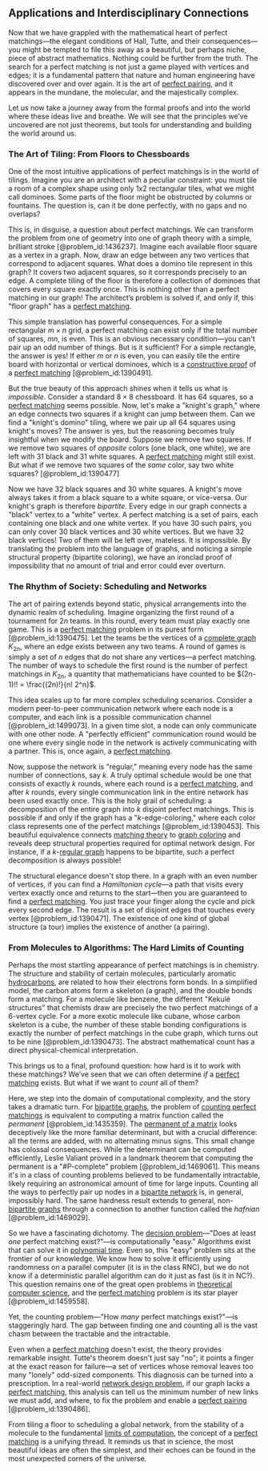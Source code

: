 ## Applications and Interdisciplinary Connections

Now that we have grappled with the mathematical heart of perfect matchings—the elegant conditions of Hall, Tutte, and their consequences—you might be tempted to file this away as a beautiful, but perhaps niche, piece of abstract mathematics. Nothing could be further from the truth. The search for a perfect matching is not just a game played with vertices and edges; it is a fundamental pattern that nature and human engineering have discovered over and over again. It is the art of [perfect pairing](@article_id:187262), and it appears in the mundane, the molecular, and the majestically complex.

Let us now take a journey away from the formal proofs and into the world where these ideas live and breathe. We will see that the principles we’ve uncovered are not just theorems, but tools for understanding and building the world around us.

### The Art of Tiling: From Floors to Chessboards

One of the most intuitive applications of perfect matchings is in the world of tilings. Imagine you are an architect with a peculiar constraint: you must tile a room of a complex shape using only 1x2 rectangular tiles, what we might call dominoes. Some parts of the floor might be obstructed by columns or fountains. The question is, can it be done perfectly, with no gaps and no overlaps?

This is, in disguise, a question about perfect matchings. We can transform the problem from one of geometry into one of graph theory with a simple, brilliant stroke [@problem_id:1436237]. Imagine each available floor square as a vertex in a graph. Now, draw an edge between any two vertices that correspond to adjacent squares. What does a domino tile represent in this graph? It covers two adjacent squares, so it corresponds precisely to an edge. A complete tiling of the floor is therefore a collection of dominoes that covers every square exactly once. This is nothing other than a perfect matching in our graph! The architect’s problem is solved if, and only if, this "floor graph" has a [perfect matching](@article_id:273422).

This simple translation has powerful consequences. For a simple rectangular $m \times n$ grid, a perfect matching can exist only if the total number of squares, $mn$, is even. This is an obvious necessary condition—you can't pair up an odd number of things. But is it sufficient? For a simple rectangle, the answer is yes! If either $m$ or $n$ is even, you can easily tile the entire board with horizontal or vertical dominoes, which is a [constructive proof](@article_id:157093) of a [perfect matching](@article_id:273422) [@problem_id:1390491].

But the true beauty of this approach shines when it tells us what is *impossible*. Consider a standard $8 \times 8$ chessboard. It has 64 squares, so a [perfect matching](@article_id:273422) seems possible. Now, let's make a "knight's graph," where an edge connects two squares if a knight can jump between them. Can we find a "knight's domino" tiling, where we pair up all 64 squares using knight's moves? The answer is yes, but the reasoning becomes truly insightful when we modify the board. Suppose we remove two squares. If we remove two squares of *opposite* colors (one black, one white), we are left with 31 black and 31 white squares. A [perfect matching](@article_id:273422) might still exist. But what if we remove two squares of the *same* color, say two white squares? [@problem_id:1390477]

Now we have 32 black squares and 30 white squares. A knight's move always takes it from a black square to a white square, or vice-versa. Our knight's graph is therefore *bipartite*. Every edge in our graph connects a "black" vertex to a "white" vertex. A perfect matching is a set of pairs, each containing one black and one white vertex. If you have 30 such pairs, you can only cover 30 black vertices and 30 white vertices. But we have 32 black vertices! Two of them will be left over, mateless. It is impossible. By translating the problem into the language of graphs, and noticing a simple structural property (bipartite coloring), we have an ironclad proof of impossibility that no amount of trial and error could ever overturn.

### The Rhythm of Society: Scheduling and Networks

The art of pairing extends beyond static, physical arrangements into the dynamic realm of scheduling. Imagine organizing the first round of a tournament for $2n$ teams. In this round, every team must play exactly one game. This is a [perfect matching](@article_id:273422) problem in its purest form [@problem_id:1390475]. Let the teams be the vertices of a [complete graph](@article_id:260482) $K_{2n}$, where an edge exists between any two teams. A round of games is simply a set of $n$ edges that do not share any vertices—a perfect matching. The number of ways to schedule the first round is the number of perfect matchings in $K_{2n}$, a quantity that mathematicians have counted to be $(2n-1)!! = \frac{(2n)!}{n! 2^n}$.

This idea scales up to far more complex scheduling scenarios. Consider a modern peer-to-peer communication network where each node is a computer, and each link is a possible communication channel [@problem_id:1499073]. In a given time slot, a node can only communicate with one other node. A "perfectly efficient" communication round would be one where every single node in the network is actively communicating with a partner. This is, once again, a [perfect matching](@article_id:273422).

Now, suppose the network is "regular," meaning every node has the same number of connections, say $k$. A truly optimal schedule would be one that consists of exactly $k$ rounds, where each round is a [perfect matching](@article_id:273422), and after $k$ rounds, every single communication link in the entire network has been used exactly once. This is the holy grail of scheduling: a decomposition of the entire graph into $k$ disjoint perfect matchings. This is possible if and only if the graph has a "$k$-edge-coloring," where each color class represents one of the perfect matchings [@problem_id:1390453]. This beautiful equivalence connects [matching theory](@article_id:260954) to [graph coloring](@article_id:157567) and reveals deep structural properties required for optimal network design. For instance, if a $k$-[regular graph](@article_id:265383) happens to be bipartite, such a perfect decomposition is always possible!

The structural elegance doesn't stop there. In a graph with an even number of vertices, if you can find a *Hamiltonian cycle*—a path that visits every vertex exactly once and returns to the start—then you are guaranteed to find a [perfect matching](@article_id:273422). You just trace your finger along the cycle and pick every second edge. The result is a set of disjoint edges that touches every vertex [@problem_id:1390471]. The existence of one kind of global structure (a tour) implies the existence of another (a pairing).

### From Molecules to Algorithms: The Hard Limits of Counting

Perhaps the most startling appearance of perfect matchings is in chemistry. The structure and stability of certain molecules, particularly aromatic [hydrocarbons](@article_id:145378), are related to how their electrons form bonds. In a simplified model, the carbon atoms form a skeleton (a graph), and the double bonds form a matching. For a molecule like benzene, the different "Kekulé structures" that chemists draw are precisely the two perfect matchings of a 6-vertex cycle. For a more exotic molecule like cubane, whose carbon skeleton is a cube, the number of these stable bonding configurations is exactly the number of perfect matchings in the cube graph, which turns out to be nine [@problem_id:1390473]. The abstract mathematical count has a direct physical-chemical interpretation.

This brings us to a final, profound question: how hard is it to work with these matchings? We’ve seen that we can often determine *if* a [perfect matching](@article_id:273422) exists. But what if we want to *count* all of them?

Here, we step into the domain of computational complexity, and the story takes a dramatic turn. For [bipartite graphs](@article_id:261957), the problem of [counting perfect matchings](@article_id:268796) is equivalent to computing a matrix function called the *permanent* [@problem_id:1435359]. The [permanent of a matrix](@article_id:266825) looks deceptively like the more familiar determinant, but with a crucial difference: all the terms are added, with no alternating minus signs. This small change has colossal consequences. While the determinant can be computed efficiently, Leslie Valiant proved in a landmark theorem that computing the permanent is a "#P-complete" problem [@problem_id:1469061]. This means it's in a class of counting problems believed to be fundamentally intractable, likely requiring an astronomical amount of time for large inputs. Counting all the ways to perfectly pair up nodes in a [bipartite network](@article_id:196621) is, in general, impossibly hard. The same hardness result extends to general, non-[bipartite graphs](@article_id:261957) through a connection to another function called the *hafnian* [@problem_id:1469029].

So we have a fascinating dichotomy. The [decision problem](@article_id:275417)—"Does at least *one* perfect matching exist?"—is computationally "easy." Algorithms exist that can solve it in [polynomial time](@article_id:137176). Even so, this "easy" problem sits at the frontier of our knowledge. We know how to solve it efficiently using randomness on a parallel computer (it is in the class RNC), but we do not know if a deterministic parallel algorithm can do it just as fast (is it in NC?). This question remains one of the great open problems in [theoretical computer science](@article_id:262639), and the [perfect matching](@article_id:273422) problem is its star player [@problem_id:1459558].

Yet, the counting problem—"How *many* perfect matchings exist?"—is staggeringly hard. The gap between finding one and counting all is the vast chasm between the tractable and the intractable.

Even when a [perfect matching](@article_id:273422) doesn't exist, the theory provides remarkable insight. Tutte's theorem doesn't just say "no"; it points a finger at the exact reason for failure—a set of vertices whose removal leaves too many "lonely" odd-sized components. This diagnosis can be turned into a prescription. In a real-world [network design problem](@article_id:637114), if our graph lacks a [perfect matching](@article_id:273422), this analysis can tell us the minimum number of new links we must add, and where, to fix the problem and enable a [perfect pairing](@article_id:187262) [@problem_id:1390486].

From tiling a floor to scheduling a global network, from the stability of a molecule to the fundamental [limits of computation](@article_id:137715), the concept of a [perfect matching](@article_id:273422) is a unifying thread. It reminds us that in science, the most beautiful ideas are often the simplest, and their echoes can be found in the most unexpected corners of the universe.